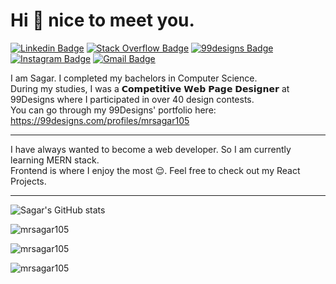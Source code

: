 # Hi 👋 nice to meet you.
[![Linkedin Badge](https://img.shields.io/badge/-LinkedIn-0A66C2?style=flat&logo=Linkedin&logoColor=85b3e1&link=https://www.linkedin.com/in/mrsagar105/)](https://www.linkedin.com/in/mrsagar105/)
[![Stack Overflow Badge](https://img.shields.io/badge/-Stack_Overflow-F58025?style=flat&logo=Stack-Overflow&logoColor=fac092&link=https://stackoverflow.com/users/15160381/mrsagar105)](https://stackoverflow.com/users/15160381/mrsagar105)
[![99designs Badge](https://img.shields.io/badge/-99designs-ff7e65?style=flat&logo=99&logoColor=ffbfb2&link=https://99designs.com/profiles/mrsagar105)](https://99designs.com/profiles/mrsagar105)
[![Instagram Badge](https://img.shields.io/badge/-Instagram-C13584?style=flat&logo=instagram&logoColor=e6aece&link=https://instagram.com/mrsagar105/)](https://instagram.com/mrsagar105)
[![Gmail Badge](https://img.shields.io/badge/-Gmail-d93025?style=flat&logo=Gmail&logoColor=ec9892&link=mailto:mrsagar105@gmail.com)](mailto:mrsagar105@gmail.com)

I am Sagar. I completed my bachelors in Computer Science.<br>
During my studies, I was a 𝗖𝗼𝗺𝗽𝗲𝘁𝗶𝘁𝗶𝘃𝗲 𝗪𝗲𝗯 𝗣𝗮𝗴𝗲 𝗗𝗲𝘀𝗶𝗴𝗻𝗲𝗿 at 99Designs where I participated in over 40 design contests.<br>
You can go through my 99Designs' portfolio here:<br>
https://99designs.com/profiles/mrsagar105
___
I have always wanted to become a web developer. So I am currently learning MERN stack.<br>
Frontend is where I enjoy the most 😌. Feel free to check out my React Projects.
___

![Sagar's GitHub stats](https://github-readme-stats.vercel.app/api?username=mrsagar105&show_icons=true&title_color=000000&icon_color=f9c027)
<p><img src="https://github-readme-streak-stats.herokuapp.com/?user=mrsagar105&theme=graywhite&ring=f9c027" alt="mrsagar105" /></p>

<p><img src="https://github-readme-stats.vercel.app/api/top-langs?username=mrsagar105&show_icons=true&locale=en&layout=compact" alt="mrsagar105" /></p>

<p align="left"> <img src="https://komarev.com/ghpvc/?username=mrsagar105&label=Profile%20views&color=0e75b6&style=flat" alt="mrsagar105" /> </p>

